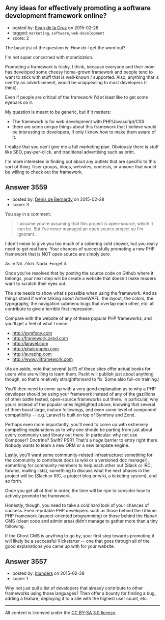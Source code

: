 ## Any ideas for effectively promoting a software development framework online?

- posted by: [Evan de la Cruz](https://stackexchange.com/users/262161/evan-de-la-cruz) on 2015-02-28
- tagged: `marketing`, `software`, `web-development`
- score: 2

The basic jist of the question is: How do I get the word out? 

I'm not super concerned with monetization.

Promoting a framework is tricky, I think, because everyone and their mom has developed some cheesy home-grown framework and people tend to want to stick with stuff that is well-known / supported.  Also, anything that is overtly an advertisement, would be unappealing to most developers (I think).

Even if people are critical of the framework I'd at least like to get some eyeballs on it.  

My question is meant to be generic, but if it matters:

- The framework is for web development with PHP/Javascript/CSS
- there are some unique things about this framework that I believe would be interesting to developers, if only I knew how to make them aware of it.


I realize that you can't give me a full marketing plan.  Obviously there is stuff like SEO, pay-per-click, and traditional advertising such as print.

I'm more interested in finding out about any outlets that are specific to this sort of thing.  User groups, blogs, websites, contests, or anyone that would be willing to check out the framework.


## Answer 3559

- posted by: [Denis de Bernardy](https://stackexchange.com/users/182468/denis-de-bernardy) on 2015-02-28
- score: 3

You say in a comment:

> I assume you're assuming that this project is open-source, which it can be. But I've never managed an open source project so I'm ignorant.

I don't mean to give you too much of a sobering cold shower, but you really need to get real here. Your chances of successfully promoting a new PHP framework that is NOT open source are simply zero.

As in Nil. Zilch. Nada. Forget it.

Once you've resolved that by posting the source code on Github where it belongs, your next step will be create a website that doesn't make readers want to scratch their eyes out.

The site needs to show what's possible when using the framework. And as things stand if we're talking about ActiveWAFL, the layout, the colors, the typography, the navigation submenu bugs that overlap each other, etc. all contribute to give a terrible first impression.

Compare with the website of any of these popular PHP frameworks, and you'll get a feel of what I mean:

- http://symfony.com
- http://framework.zend.com
- http://laravel.com
- http://phalconphp.com
- http://auraphp.com
- http://www.yiiframework.com

(As an aside, note that several (all?) of these sites offer actual books for users who are willing to learn them. Packt will publish just about anything though, so that's relatively straightforward to fix. Some also full-on training.)

You'll then need to come up with a very good explanation as to why a PHP developer should be using your framework instead of any of the gazillions of other battle tested, open-source frameworks out there. In particular, why yours instead of the popular ones highlighted above, knowing that several of them boast large, mature followings, and even some level of component compatibility -- e.g. Laravel is built on top of Symfony and Zend.

Perhaps even more importantly, you'll need to come up with extremely compelling explanations as to why one should be parting from just about every commonly used library out there. In particular: why not use Composer? Doctrine? Swift? PSR? That's a *huge* barrier to entry right there. Nobody wants to learn a new ORM or a new template engine.

Lastly, you'll want some community-related infrastructure: something for the community to contribute docs (a wiki or a versioned doc manager), something for community members to help each other out (Slack or IRC, forums, mailing lists), something to discuss what the next phases in the project will be (Slack or IRC, a project blog or wiki, a ticketing system), and so forth.

Once you get all of *that* in order, the time will be ripe to consider how to actively promote the framework.

Honestly, though, you need to take a cold hard look of your chances of success. Even reputable PHP developers such as those behind the Lithium PHP framework (aspect-oriented programming) or those behind the Habari CMS (clean code and admin area) didn't manage to gather more than a tiny following.

If the Ghost CMS is anything to go by, your first step towards promoting it will likely be a successful Kickstarter -- one that goes through all of the good explanations you came up with for your website.


## Answer 3557

- posted by: [blunders](https://stackexchange.com/users/216182/blunders) on 2015-02-28
- score: 1

Why not just pull a list of developers that already contribute to other frameworks using those languages? Then offer a bounty for finding a bug, adding a feature, deploying it to a site with the highest user count, etc.




---

All content is licensed under the [CC BY-SA 3.0 license](https://creativecommons.org/licenses/by-sa/3.0/).
